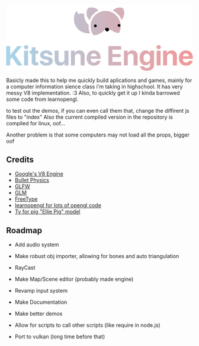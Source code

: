 
![Logo](https://github.com/LunaLeTuna/Kitsune-Engine/blob/main/kitsune_logo.png?raw=true)

Basicly made this to help me quickly build aplications and games, mainly for a computer information sience class i'm taking in highschool.
It has very messy V8 implementation. :3
Also, to quickly get it up I kinda barrowed some code from learnopengl.

to test out the demos, if you can even call them that, change the diffirent js files to "index"
Also the current compiled version in the repository is compiled for linux, oof...

Another problem is that some computers may not load all the props, bigger oof



## Credits

- [Google's V8 Engine](https://v8.dev/)
- [Bullet Physics](https://pybullet.org/)
- [GLFW](https://www.glfw.org/)
- [GLM](https://github.com/g-truc/glm)
- [FreeType](https://freetype.org/)
- [learnopengl for lots of opengl code](https://learnopengl.com/)
- [Ty for pig "Ellie Pig" model](https://github.com/TyThePotato)


## Roadmap

- Add audio system

- Make robust obj importer, allowing for bones and auto triangulation

- RayCast

- Make Map/Scene editor (probably made engine)

- Revamp input system

- Make Documentation

- Make better demos

- Allow for scripts to call other scripts (like require in node.js)

- Port to vulkan (long time before that)
